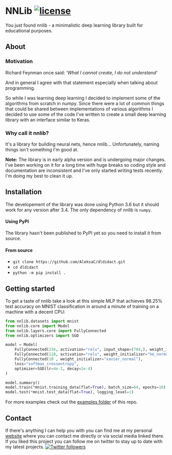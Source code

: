 # NNLib [![license](https://img.shields.io/github/license/mashape/apistatus.svg?maxAge=2592000)](https://github.com/AleksaC/dldidact/blob/master/LICENSE)

You just found nnlib - a minimalistic deep learning library built for
educational purposes.

## About

### Motivation
Richard Feynman once said: *'What I cannot create, I do not understand'*

And in general I agree with that statement especially when talking about
programming.

So while I was learning deep learning I decided to implement some of the 
algorithms from scratch in numpy. Since there were a lot of common things
that could be shared between implementations of various algorithms I decided to
use some of the code I've written to create a small deep learning library with
an interface similar to Keras.

### Why call it nnlib?
It's a library for building neural nets, hence nnlib... Unfortunately, naming things isn't
something I'm good at.

**Note:** The library is in early alpha version and is undergoing major changes.
I've been working on it for a long time with huge breaks so coding style and
documentation are inconsistent and I've only started writing tests recently.
I'm doing my best to clean it up.

## Installation

The developement of the library was done using Python 3.6 but it should work 
for any version after 3.4. The only dependency of nnlib is `numpy`.

#### Using PyPI
The library hasn't been published to PyPI yet so you need to install it from
source.

#### From source
* `git clone https://github.com/AleksaC/dldidact.git`
* `cd dldidact`
* `python -m pip install .`

## Getting started

To get a taste of nnlib take a look at this simple MLP that achieves 98.25%
test accuracy on MNIST classification in around a minute of training on a
machine with a decent CPU:

```python
from nnlib.datasets import mnist
from nnlib.core import Model
from nnlib.layers.core import FullyConnected
from nnlib.optimizers import SGD

model = Model(
    FullyConnected(256, activation="relu", input_shape=(784,), weight_initializer="he_normal"),
    FullyConnected(128, activation="relu", weight_initializer="he_normal"),
    FullyConnected(10 , weight_initializer="xavier_normal"),
    loss="softmax_crossentropy",
    optimizer=SGD(lr=4e-2, decay=2e-4)
)

model.summary()
model.train(*mnist.training_data(flat=True), batch_size=64, epochs=10)
model.test(*mnist.test_data(flat=True), logging_level=1)
```

For more examples check out the [examples folder](https://github.com/AleksaC/dldidact/tree/master/examples)
of this repo.

## Contact
If there's anything I can help you with you can find me at my personal [website](https://www.aleksac.me)
where you can contact me directly or via social media linked there. If you
liked this project you can follow me on twitter to stay up to date with my
latest projects.
<a target="_blank" href="http://twitter.com/aleksa_c_"><img alt='Twitter followers' src="https://img.shields.io/twitter/follow/aleksa_c_.svg?style=social"></a>
